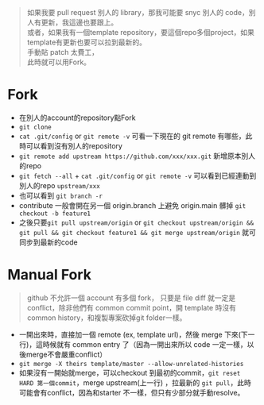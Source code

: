 > 如果我要 pull request 別人的 library，那我可能要 snyc 別人的 code，別人有更新，我這邊也要跟上。  
> 或者，如果我有一個template repository，要這個repo多個project，如果template有更新也要可以拉到最新的。  
> 手動貼 patch 太費工，  
> 此時就可以用Fork。  

# Fork
- 在別人的account的repository點Fork
- `git clone`
- `cat .git/config` or `git remote -v` 可看一下現在的 git remote 有哪些，此時可以看到沒有別人的repository
- `git remote add upstream https://github.com/xxx/xxx.git` 新增原本別人的repo
- `git fetch --all` + `cat .git/config` or `git remote -v` 可以看到已經連動到別人的repo `upstream/xxx`
- 也可以看到 `git branch -r`
- contribute 一般會開在另一個 origin.branch 上避免 origin.main 髒掉 `git checkout -b feature1`
- 之後只要`git pull upstream/origin` or `git checkout upstream/origin && git pull && git checkout feature1 && git merge upstream/origin` 就可同步到最新的code


# Manual Fork
> github 不允許一個 account 有多個 fork，
> 只要是 file diff 就一定是 conflict，除非他們有 common commit point，開 template 時沒有 common history，和複製專案砍掉git folder一樣。
-  一開出來時，直接加一個 remote (ex, template url)，然後 merge 下來(下一行)，這時候就有 common entry 了（因為一開出來所以 code 一定一樣，以後merge不會嚴重conflict）
-  `git merge -X theirs template/master --allow-unrelated-histories`
-  如果沒有一開始就merge，可以checkout 到最初的commit，`git reset HARD 第一個commit`，merge upstream(上一行) ，拉最新的 `git pull`，此時可能會有conflict，因為和starter 不一樣，但只有少部分就手動resolve。
